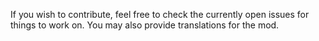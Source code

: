 If you wish to contribute, feel free to check the currently open issues for things to work on. You may also provide translations for the mod.
